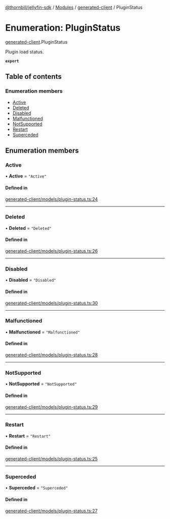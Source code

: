 [@thornbill/jellyfin-sdk](../README.md) / [Modules](../modules.md) / [generated-client](../modules/generated_client.md) / PluginStatus

# Enumeration: PluginStatus

[generated-client](../modules/generated_client.md).PluginStatus

Plugin load status.

**`export`**

## Table of contents

### Enumeration members

- [Active](generated_client.PluginStatus.md#active)
- [Deleted](generated_client.PluginStatus.md#deleted)
- [Disabled](generated_client.PluginStatus.md#disabled)
- [Malfunctioned](generated_client.PluginStatus.md#malfunctioned)
- [NotSupported](generated_client.PluginStatus.md#notsupported)
- [Restart](generated_client.PluginStatus.md#restart)
- [Superceded](generated_client.PluginStatus.md#superceded)

## Enumeration members

### Active

• **Active** = `"Active"`

#### Defined in

[generated-client/models/plugin-status.ts:24](https://github.com/thornbill/jellyfin-sdk-typescript/blob/eb13db7/src/generated-client/models/plugin-status.ts#L24)

___

### Deleted

• **Deleted** = `"Deleted"`

#### Defined in

[generated-client/models/plugin-status.ts:26](https://github.com/thornbill/jellyfin-sdk-typescript/blob/eb13db7/src/generated-client/models/plugin-status.ts#L26)

___

### Disabled

• **Disabled** = `"Disabled"`

#### Defined in

[generated-client/models/plugin-status.ts:30](https://github.com/thornbill/jellyfin-sdk-typescript/blob/eb13db7/src/generated-client/models/plugin-status.ts#L30)

___

### Malfunctioned

• **Malfunctioned** = `"Malfunctioned"`

#### Defined in

[generated-client/models/plugin-status.ts:28](https://github.com/thornbill/jellyfin-sdk-typescript/blob/eb13db7/src/generated-client/models/plugin-status.ts#L28)

___

### NotSupported

• **NotSupported** = `"NotSupported"`

#### Defined in

[generated-client/models/plugin-status.ts:29](https://github.com/thornbill/jellyfin-sdk-typescript/blob/eb13db7/src/generated-client/models/plugin-status.ts#L29)

___

### Restart

• **Restart** = `"Restart"`

#### Defined in

[generated-client/models/plugin-status.ts:25](https://github.com/thornbill/jellyfin-sdk-typescript/blob/eb13db7/src/generated-client/models/plugin-status.ts#L25)

___

### Superceded

• **Superceded** = `"Superceded"`

#### Defined in

[generated-client/models/plugin-status.ts:27](https://github.com/thornbill/jellyfin-sdk-typescript/blob/eb13db7/src/generated-client/models/plugin-status.ts#L27)
